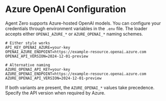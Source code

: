 # Azure OpenAI Configuration

Agent Zero supports Azure-hosted OpenAI models. You can configure your credentials through environment variables in the `.env` file. The loader accepts either `OPENAI_AZURE_*` or `AZURE_OPENAI_*` naming schemes.

```
# Either style works
API_KEY_OPENAI_AZURE=your-key
OPENAI_AZURE_ENDPOINT=https://example-resource.openai.azure.com
OPENAI_API_VERSION=2024-12-01-preview

# Alternative naming
AZURE_OPENAI_API_KEY=your-key
AZURE_OPENAI_ENDPOINT=https://example-resource.openai.azure.com
AZURE_OPENAI_API_VERSION=2024-12-01-preview
```

If both variants are present, the `AZURE_OPENAI_*` values take precedence. Specify the API version when required by Azure.
